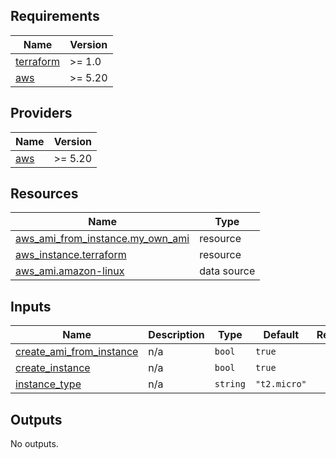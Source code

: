 ## Requirements

| Name | Version |
|------|---------|
| <a name="requirement_terraform"></a> [terraform](#requirement\_terraform) | >= 1.0 |
| <a name="requirement_aws"></a> [aws](#requirement\_aws) | >= 5.20 |

## Providers

| Name | Version |
|------|---------|
| <a name="provider_aws"></a> [aws](#provider\_aws) | >= 5.20 |


## Resources

| Name | Type |
|------|------|
| [aws_ami_from_instance.my_own_ami](https://registry.terraform.io/providers/hashicorp/aws/latest/docs/resources/ami_from_instance) | resource |
| [aws_instance.terraform](https://registry.terraform.io/providers/hashicorp/aws/latest/docs/resources/instance) | resource |
| [aws_ami.amazon-linux](https://registry.terraform.io/providers/hashicorp/aws/latest/docs/data-sources/ami) | data source |

## Inputs

| Name | Description | Type | Default | Required |
|------|-------------|------|---------|:--------:|
| <a name="input_create_ami_from_instance"></a> [create\_ami\_from\_instance](#input\_create\_ami\_from\_instance) | n/a | `bool` | `true` | no |
| <a name="input_create_instance"></a> [create\_instance](#input\_create\_instance) | n/a | `bool` | `true` | no |
| <a name="input_instance_type"></a> [instance\_type](#input\_instance\_type) | n/a | `string` | `"t2.micro"` | no |

## Outputs

No outputs.
